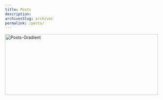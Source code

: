 ```yaml
---
title: Posts
description: 
archivesSlug: archives
permalink: /posts/
---
```


<img src="/site/images/gradient1.jpg.webp" alt="Posts-Gradient" style="max-width: 100%; height: 200px; width: 100%;">

